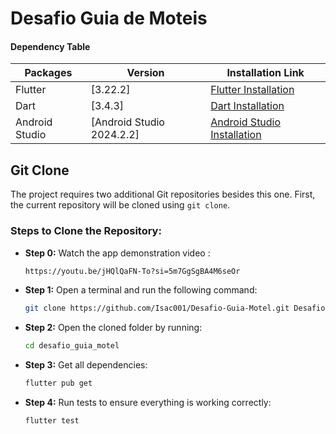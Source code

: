 # Desafio Guia de Moteis

#### Dependency Table

| Packages       | Version                             | Installation Link                                                                |
|---------------|-------------------------------------|----------------------------------------------------------------------------------|
| Flutter        | [3.22.2]                            | [Flutter Installation](https://flutter.dev)                                      |
| Dart           | [3.4.3]                            | [Dart Installation](https://dart.dev)                                           |
| Android Studio | [Android Studio 2024.2.2]           | [Android Studio Installation](https://developer.android.com/studio)             |

## Git Clone
The project requires two additional Git repositories besides this one. First, the current repository will be cloned using `git clone`.

### Steps to Clone the Repository:

- **Step 0:** Watch the app demonstration video :
    ```bash
    https://youtu.be/jHQlQaFN-To?si=5m7GgSgBA4M6seOr
    ```

- **Step 1:** Open a terminal and run the following command:
    ```bash
    git clone https://github.com/Isac001/Desafio-Guia-Motel.git DesafioGuiaMotei
    ```

- **Step 2:** Open the cloned folder by running:
    ```bash
    cd desafio_guia_motel
    ```

- **Step 3:** Get all dependencies:
    ```bash
    flutter pub get
    ```

- **Step 4:** Run tests to ensure everything is working correctly:
    ```bash
    flutter test
    ```
